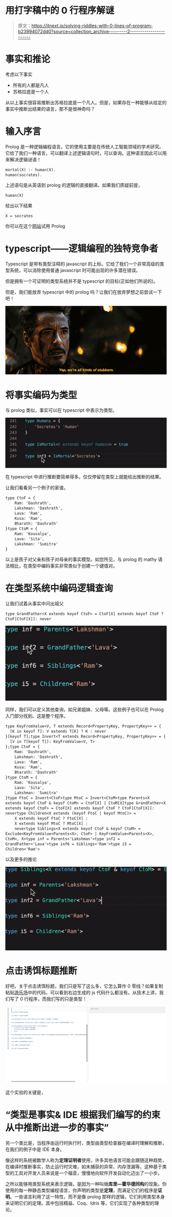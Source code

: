 # 用打字稿中的 0 行程序解谜

> 原文：<https://itnext.io/solving-riddles-with-0-lines-of-program-b23994072dd0?source=collection_archive---------2----------------------->

# 事实和推论

考虑以下事实

*   所有的人都是凡人
*   苏格拉底是一个人

从以上事实很容易推断出苏格拉底是一个凡人。但是，如果存在一种能够从给定的事实中推断出结果的语言，那不是很神奇吗？

# 输入序言

Prolog 是一种逻辑编程语言。它的使用主要是在传统人工智能领域的学术研究。它给了我们一种语言，可以翻译上述逻辑语句时，可以查询。这种语言因此可以用来解决逻辑谜语！

```
mortal(X) :- human(X).
human(socrates).
```

上述语句是从英语到 prolog 的逻辑的直接翻译。如果我们质疑前提，

```
human(X)
```

给出以下结果

```
X = socrates
```

你可以在这个[网站](https://curiosity-driven.org/prolog-interpreter)试用 Prolog

# typescript——逻辑编程的独特竞争者

Typescript 是带有类型注释的 javascript 的上标。它给了我们一个非常高级的类型系统，可以消除使用普通 javascript 时可能出现的许多潜在错误。

但是拥有一个可证明的类型系统并不是 typescript 的目标(正如他们所说的)。

但是，我们能放弃 typescript 中的 prolog 吗？让我们在放弃梦想之前尝试一下吧！

![](img/825931877a10fd7fdd697b48b9e23f6e.png)

# 将事实编码为类型

与 prolog 类似，事实可以在 typescript 中表示为类型。

![](img/ac818b46e9cb5291f407313e537d3eb4.png)

在 typescript 中进行推断要简单得多。仅仅停留在类型上就能给出推断的结果。

让我们看看另一个例子的家谱。

```
type CtoF = {
    Ram: 'Dashrath',
    Lakshman: 'Dashrath',
    Lava: 'Ram',
    Kusa: 'Ram',
    Bharath: 'Dashrath'
}type CtoM = {
    Ram: 'Kousalya',
    Lava: 'Sita',
    Lakshman: 'Sumitra'
}
```

以上是孩子对父亲和孩子对母亲的事实模型。如您所见，与 prolog 的 mathy 语法相比，在类型中编码事实非常类似于创建一个键值对。

# 在类型系统中编码逻辑查询

让我们试着从事实中问出祖父

```
type GrandFather<X extends keyof CtoF> = CtoF[X] extends keyof CtoF ? CtoF[CtoF[X]]: never
```

![](img/fe2755cd69628ef4e2e84eece759126d.png)

同样，我们可以定义其他查询，如兄弟姐妹、父母等。这些例子也可以在 Prolog 入门部分找到。这是整个程序。

```
type KeyFromValue<V, T extends Record<PropertyKey, PropertyKey>> = {
  [K in keyof T]: V extends T[K] ? K : never
}[keyof T];type Invert<T extends Record<PropertyKey, PropertyKey>> = {
  [V in T[keyof T]]: KeyFromValue<V, T>
};type CtoF = {
    Ram: 'Dashrath',
    Lakshman: 'Dashrath',
    Lava: 'Ram',
    Kusa: 'Ram',
    Bharath: 'Dashrath'
}type CtoM = {
    Ram: 'Kousalya',
    Lava: 'Sita',
    Lakshman: 'Sumitra'
}type FtoC = Invert<CtoF>type MtoC = Invert<CtoM>type Parents<X extends keyof CtoF & keyof CtoM> = CtoF[X] | CtoM[X]type GrandFather<X extends keyof CtoF> = CtoF[X] extends keyof CtoF ? CtoF[CtoF[X]]: nevertype Children<X extends (keyof FtoC | keyof MtoC)> =
    X extends keyof FtoC ? FtoC[X] :
    X extends keyof MtoC ? MtoC[X] :
    nevertype Siblings<X extends keyof CtoF & keyof CtoM> = Exclude<KeyFromValue<Parents<X>, CtoF> | KeyFromValue<Parents<X>, CtoM>, X>type inf = Parents<'Lakshman'>type inf2 = GrandFather<'Lava'>type inf6 = Siblings<'Ram'>type i5 = Children<'Ram'>
```

以及更多的推论

![](img/ee0e061e903ee64503642912974de81f.png)

# 点击诱饵标题推断

好吧，关于点击诱饵标题，我们只是写了这么多，它怎么算作 0 零线？如果复制粘贴[游乐场](https://www.typescriptlang.org/play)中的代码，可以看到右边生成的 js 代码什么都没有。从技术上讲，我们写了 0 行程序，而我们写的只是类型！

![](img/eb4b4df877a3d825a0976a1ba2904807.png)

这个实验的关键是，

# “类型是事实& IDE 根据我们编写的约束从中推断出进一步的事实”

另一个类比是，当程序由运行时执行时，类型由类型检查器在编译时理解和推断，在我们的例子中是 IDE 本身。

像这样的系统被数学人称为**定理证明者**使用，许多其他语言可能会跟随这种趋势，在编译时推断事实，防止运行时灾难，如未捕获的异常、内存泄漏等。这种基于类型的工具对开发人员来说是一个福音，慢慢地向软件开发自动化迈出了一小步。

之所以能够用类型系统来表示逻辑，是因为一种叫做**库里—霍华德同构**的现象。你使用的每一种静态类型编程语言，你声明的类型是**定理**，而满足它们的程序是**证明**。一些语言利用了这一特性，而不是像 prolog 那样的逻辑，它们利用类型本身来证明它们的定理。其中包括精益、Coq、Idris 等，它们实现了各种类型的理论。